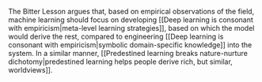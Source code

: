 ---
---

The Bitter Lesson argues that, based on empirical observations of the field, machine learning should focus on developing [[Deep learning is consonant with empiricism|meta-level learning strategies]], based on which the model would derive the rest, compared to engineering [[Deep learning is consonant with empiricism|symbolic domain-specific knowledge]] into the system. In a similar manner, [[Predestined learning breaks nature-nurture dichotomy|predestined learning helps people derive rich, but similar, worldviews]].